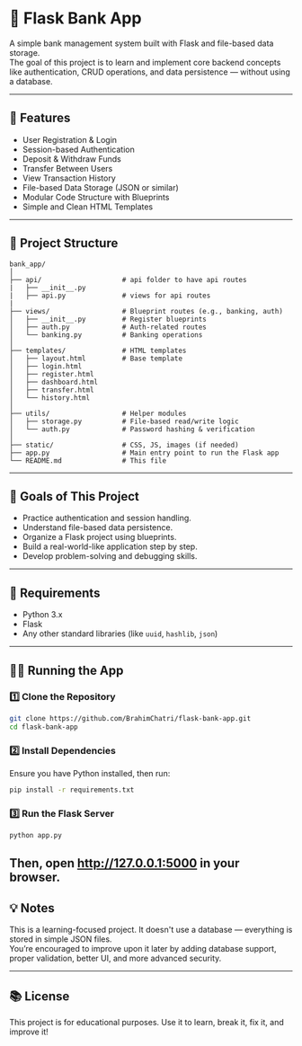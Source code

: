 # 💸 Flask Bank App

A simple bank management system built with Flask and file-based data storage.  
The goal of this project is to learn and implement core backend concepts like authentication, CRUD operations, and data persistence — without using a database.

---

## 🚀 Features

- User Registration & Login
- Session-based Authentication
- Deposit & Withdraw Funds
- Transfer Between Users
- View Transaction History
- File-based Data Storage (JSON or similar)
- Modular Code Structure with Blueprints
- Simple and Clean HTML Templates

---

## 📁 Project Structure

```
bank_app/
│
├── api/                    # api folder to have api routes
|   ├── __init__.py
|   ├── api.py              # views for api routes
|
├── views/                  # Blueprint routes (e.g., banking, auth)
│   ├── __init__.py         # Register blueprints
│   ├── auth.py             # Auth-related routes
│   └── banking.py          # Banking operations
│
├── templates/              # HTML templates
│   ├── layout.html         # Base template
│   ├── login.html
│   ├── register.html
│   ├── dashboard.html
│   ├── transfer.html
│   └── history.html
│
├── utils/                  # Helper modules
│   ├── storage.py          # File-based read/write logic
│   └── auth.py             # Password hashing & verification
│
├── static/                 # CSS, JS, images (if needed)
├── app.py                  # Main entry point to run the Flask app
└── README.md               # This file
```

---

## 🧠 Goals of This Project

- Practice authentication and session handling.
- Understand file-based data persistence.
- Organize a Flask project using blueprints.
- Build a real-world-like application step by step.
- Develop problem-solving and debugging skills.

---

## 📌 Requirements

- Python 3.x
- Flask
- Any other standard libraries (like `uuid`, `hashlib`, `json`)

---

## 🏃‍♂️ Running the App

### 1️⃣ Clone the Repository  
```bash
git clone https://github.com/BrahimChatri/flask-bank-app.git
cd flask-bank-app
```

### 2️⃣ Install Dependencies  
Ensure you have Python installed, then run:  
```bash
pip install -r requirements.txt
```

### 3️⃣ Run the Flask Server  
```bash
python app.py
```
Then, open **http://127.0.0.1:5000** in your browser.
---

## 💡 Notes

This is a learning-focused project. It doesn't use a database — everything is stored in simple JSON files.  
You’re encouraged to improve upon it later by adding database support, proper validation, better UI, and more advanced security.

---

## 📚 License

This project is for educational purposes. Use it to learn, break it, fix it, and improve it!
```

